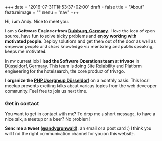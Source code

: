 +++
date = "2016-07-31T18:53:37+02:00"
draft = false
title = "About"
featureimage = ""
menu = "nav"
+++

Hi, i am Andy. Nice to meet you. 

I am a **Software Engineer from [Duisburg, Germany](https://goo.gl/maps/ecvZCGWvtkx)**. 
I love the idea of open source, have fun to solve tricky problems and **enjoy working with motivated people**.
Deploy solutions and get them out of the door as well as empower people and share knowledge via mentoring and public speaking, keeps me motivated.

In my current job i **lead the Software Operations team at [trivago](http://www.trivago.com/)** in [Düsseldorf, Germany](https://goo.gl/maps/Bq1SdUiESRn).
This team is doing Site Reliability and Platform engineering for the hotelsearch, the core product of trivago.

I **organize the [PHP Usergroup Düsseldorf](http://www.meetup.com/PHP-Usergroup-Duesseldorf/)** on a monthly basis.
This local meetup presents exciting talks about various topics from the web developer community.
Feel free to join us next time.

### Get in contact

You want to get in contact with me?
To drop me a short message, to have a nice talk, a meetup or a beer? 
No problem! 

**Send me a tweet ([@andygrunwald](https://twitter.com/andygrunwald))**, an email or a post card :)
I think you will find the right communication channel for you on this website.